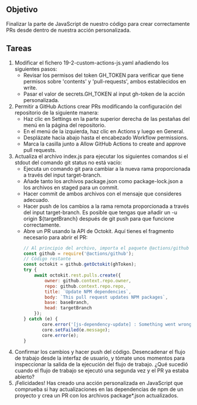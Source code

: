 ## Objetivo
Finalizar la parte de JavaScript de nuestro código para crear correctamente PRs desde dentro de nuestra acción personalizada.

## Tareas

1. Modificar el fichero 19-2-custom-actions-js.yaml añadiendo los siguientes pasos:
   - Revisar los permisos del token GH_TOKEN para verificar que tiene permisos sobre 'contents' y 'pull-requests', ambos establecidos en write.
   - Pasar el valor de secrets.GH_TOKEN al input gh-token de la acción personalizada.
2. Permitir a GitHub Actions crear PRs modificando la configuración del repositorio de la siguiente manera: 
     - Haz clic en Settings en la parte superior derecha de las pestañas del menú en la página del repositorio.
     - En el menú de la izquierda, haz clic en Actions y luego en General.
     - Desplázate hacia abajo hasta el encabezado Workflow permissions.
     - Marca la casilla junto a Allow GitHub Actions to create and approve pull requests.
3. Actualiza el archivo index.js para ejecutar los siguientes comandos si el stdout del comando git status no está vacío:
     - Ejecuta un comando git para cambiar a la nueva rama proporcionada a través del input target-branch.
     - Añade tanto los archivos package.json como package-lock.json a los archivos en staged para un commit.
     - Hacer commit de ambos archivos con el mensaje que consideres adecuado.
     - Hacer push de los cambios a la rama remota proporcionada a través del input target-branch. Es posible que tengas que añadir un -u origin ${targetBranch} después de git push para que funcione correctamente.
     - Abre un PR usando la API de Octokit. Aquí tienes el fragmento necesario para abrir el PR:
       ```javascript
       // Al principio del archivo, importa el paquete @actions/github
       const github = require('@actions/github');
       // Código restante
       const octokit = github.getOctokit(ghToken);
       try {
           await octokit.rest.pulls.create({
               owner: github.context.repo.owner,
               repo: github.context.repo.repo,
               title: `Update NPM dependencies`,
               body: `This pull request updates NPM packages`,
               base: baseBranch,
               head: targetBranch
           });
       } catch (e) {
              core.error('[js-dependency-update] : Something went wrong while creating the PR. Check logs below.');
              core.setFailed(e.message);
              core.error(e);
       }
       ```
4. Confirmar los cambios y hacer push del código. Desencadenar el flujo de trabajo desde la interfaz de usuario, y tómate unos momentos para inspeccionar la salida de la ejecución del flujo de trabajo. ¿Qué sucedió cuando el flujo de trabajo se ejecutó una segunda vez y el PR ya estaba abierto?
5. ¡Felicidades! Has creado una acción personalizada en JavaScript que comprueba si hay actualizaciones en las dependencias de npm de un proyecto y crea un PR con los archivos package*.json actualizados. 

